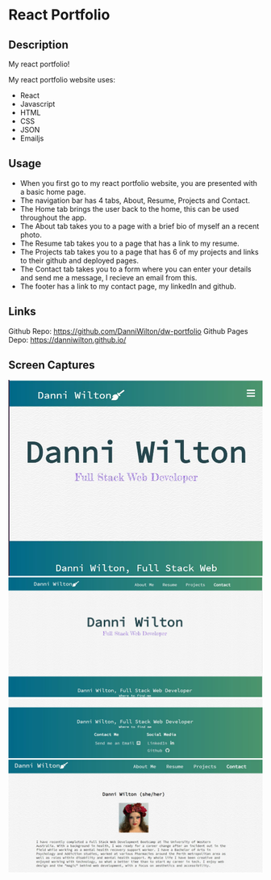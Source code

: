 # React Portfolio

## Description
My react portfolio!

My react portfolio website uses:
- React
- Javascript
- HTML
- CSS
- JSON
- Emailjs

## Usage

- When you first go to my react portfolio website, you are presented with a basic home page. 
- The navigation bar has 4 tabs, About, Resume, Projects and Contact.
- The Home tab brings the user back to the home, this can be used throughout the app. 
- The About tab takes you to a page with a brief bio of myself an a recent photo.
- The Resume tab takes you to a page that has a link to my resume.
- The Projects tab takes you to a page that has 6 of my projects and links to their github and deployed pages.
- The Contact tab takes you to a form where you can enter your details and send me a message, I recieve an email from this. 
- The footer has a link to my contact page, my linkedIn and github.

## Links

Github Repo: https://github.com/DanniWilton/dw-portfolio
Github Pages Depo: https://danniwilton.github.io/

## Screen Captures
![Capture](./Capture1.JPG)
![Capture1](./Capture2.JPG)
![Capture2](./Capture3.JPG)
![Capture3](./Capture4.JPG)